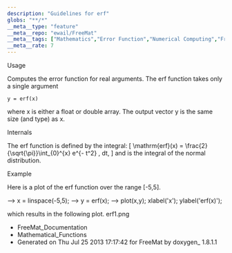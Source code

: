 ```yaml
---
description: "Guidelines for erf"
globs: "**/*"
__meta__type: "feature"
__meta__repo: "ewail/FreeMat"
__meta__tags: ["Mathematics","Error Function","Numerical Computing","FreeMat","Plotting"]
__meta__rate: 7
---
```


 Usage

Computes the error function for real arguments. The erf
function takes only a single argument

    y = erf(x)

where x is either a float or double array. The output vector
y is the same size (and type) as x.


 Internals

The erf function is defined by the integral:
 \[ \mathrm{erf}(x) = \frac{2}{\sqrt{\pi}}\int_{0}^{x} e^{-
t^2} \, dt, \]
and is the integral of the normal distribution.


 Example

Here is a plot of the erf function over the range [-5,5].

  --> x = linspace(-5,5);
  --> y = erf(x);
  --> plot(x,y); xlabel('x'); ylabel('erf(x)');

which results in the following plot.
 erf1.png

* FreeMat_Documentation
* Mathematical_Functions
* Generated on Thu Jul 25 2013 17:17:42 for FreeMat by
  doxygen_ 1.8.1.1

